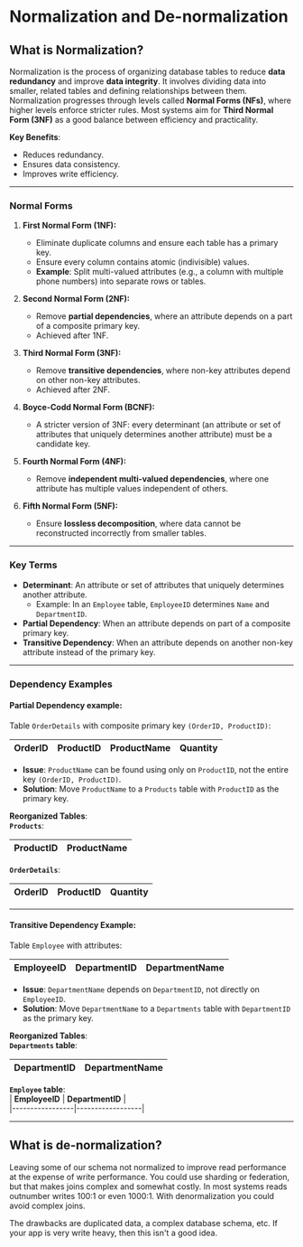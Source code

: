 # Normalization and De-normalization

## **What is Normalization?**  
Normalization is the process of organizing database tables to reduce **data redundancy** and improve **data integrity**. It involves dividing data into smaller, related tables and defining relationships between them. Normalization progresses through levels called **Normal Forms (NFs)**, where higher levels enforce stricter rules. Most systems aim for **Third Normal Form (3NF)** as a good balance between efficiency and practicality.  

**Key Benefits**:  
- Reduces redundancy.
- Ensures data consistency.
- Improves write efficiency.  

---
### **Normal Forms**  
1. **First Normal Form (1NF):**  
   - Eliminate duplicate columns and ensure each table has a primary key.  
   - Ensure every column contains atomic (indivisible) values.  
   - **Example**: Split multi-valued attributes (e.g., a column with multiple phone numbers) into separate rows or tables.  

2. **Second Normal Form (2NF):**  
   - Remove **partial dependencies**, where an attribute depends on a part of a composite primary key.  
   - Achieved after 1NF.  

3. **Third Normal Form (3NF):**  
   - Remove **transitive dependencies**, where non-key attributes depend on other non-key attributes.  
   - Achieved after 2NF.  

4. **Boyce-Codd Normal Form (BCNF):**  
   - A stricter version of 3NF: every determinant (an attribute or set of attributes that uniquely determines another attribute) must be a candidate key.  

5. **Fourth Normal Form (4NF):**  
   - Remove **independent multi-valued dependencies**, where one attribute has multiple values independent of others.  

6. **Fifth Normal Form (5NF):**  
   - Ensure **lossless decomposition**, where data cannot be reconstructed incorrectly from smaller tables.  

---

### **Key Terms**  
- **Determinant**: An attribute or set of attributes that uniquely determines another attribute.  
   - Example: In an `Employee` table, `EmployeeID` determines `Name` and `DepartmentID`.  
- **Partial Dependency**: When an attribute depends on part of a composite primary key.  
- **Transitive Dependency**: When an attribute depends on another non-key attribute instead of the primary key.

---
### **Dependency Examples**  

#### **Partial Dependency example**:  
Table `OrderDetails` with composite primary key `(OrderID, ProductID)`:

| **OrderID** | **ProductID** | **ProductName** | **Quantity** |  
|-------------|---------------|-----------------|--------------|  

- **Issue**: `ProductName` can be found using only on `ProductID`, not the entire key `(OrderID, ProductID)`. 
- **Solution**: Move `ProductName` to a `Products` table with `ProductID` as the primary key.  

**Reorganized Tables**:  
**`Products`**:  

| **ProductID** | **ProductName** |  
|---------------|-----------------|  

**`OrderDetails`**:  

| **OrderID** | **ProductID** | **Quantity** |  
|-------------|---------------|--------------|  

---

#### **Transitive Dependency Example**:  
Table `Employee` with attributes:

| **EmployeeID** | **DepartmentID** | **DepartmentName** |  
|-----------------|------------------|---------------------|  

- **Issue**: `DepartmentName` depends on `DepartmentID`, not directly on `EmployeeID`.  
- **Solution**: Move `DepartmentName` to a `Departments` table with `DepartmentID` as the primary key.  

**Reorganized Tables**:  
**`Departments` table**:  

| **DepartmentID** | **DepartmentName** |  
|------------------|---------------------|  

**`Employee` table**:  
| **EmployeeID** | **DepartmentID** |  
|-----------------|------------------|  

--- 


## What is de-normalization?
Leaving some of our schema not normalized to improve read performance at the expense of write performance. You could use sharding or federation, but that makes joins complex and somewhat costly. In most systems reads outnumber writes 100:1 or even 1000:1. With denormalization you could avoid complex joins.

The drawbacks are duplicated data, a complex database schema, etc. If your app is very write heavy, then this isn't a good idea.